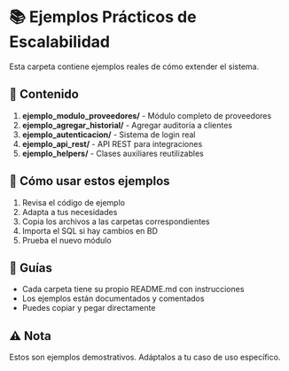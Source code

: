 # 📚 Ejemplos Prácticos de Escalabilidad

Esta carpeta contiene ejemplos reales de cómo extender el sistema.

## 📂 Contenido

1. **ejemplo_modulo_proveedores/** - Módulo completo de proveedores
2. **ejemplo_agregar_historial/** - Agregar auditoría a clientes
3. **ejemplo_autenticacion/** - Sistema de login real
4. **ejemplo_api_rest/** - API REST para integraciones
5. **ejemplo_helpers/** - Clases auxiliares reutilizables

## 🚀 Cómo usar estos ejemplos

1. Revisa el código de ejemplo
2. Adapta a tus necesidades
3. Copia los archivos a las carpetas correspondientes
4. Importa el SQL si hay cambios en BD
5. Prueba el nuevo módulo

## 📖 Guías

- Cada carpeta tiene su propio README.md con instrucciones
- Los ejemplos están documentados y comentados
- Puedes copiar y pegar directamente

## ⚠️ Nota

Estos son ejemplos demostrativos. Adáptalos a tu caso de uso específico.

